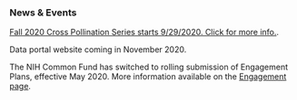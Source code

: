 ### News & Events
<p><a href="https://docs.google.com/spreadsheets/d/1hQAeOLkivUZZnwZ_KxfGw3neezMaWbrPk9nnFiKfQGA/edit#gid=1089477257/">Fall 2020 Cross Pollination Series starts 9/29/2020. Click for more info.</a>.</p>
<p>Data portal website coming in November 2020.</p>
<p>The NIH Common Fund has switched to rolling submission of Engagement Plans, effective May 2020. More information available on the <a href="https://www.nih-cfde.org/engagement/">Engagement page</a>.</p>
